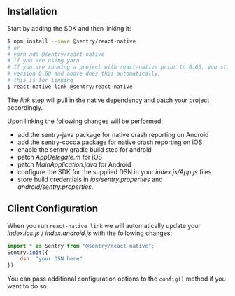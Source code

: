 ## Installation

Start by adding the SDK and then linking it:

```bash
$ npm install --save @sentry/react-native
# or
# yarn add @sentry/react-native
# if you are using yarn
# If you are running a project with react-native prior to 0.60, you still need to call react-native link, otherwise you can skip this step as react-native 
# version 0.60 and above does this automatically.
# this is for linking
$ react-native link @sentry/react-native
```

The _link_ step will pull in the native dependency and patch your project accordingly. <!--If you are using expo you don’t have to (or can’t) run that link step. For more information about that see [_Using Sentry with Expo_](https://github.com/expo/sentry-expo). On linking the new [Sentry Wizard](https://github.com/getsentry/sentry-wizard) will help you to configure your project and change files accordingly. -->

Upon linking the following changes will be performed:

- add the sentry-java package for native crash reporting on Android
- add the sentry-cocoa package for native crash reporting on iOS
- enable the sentry gradle build step for android
- patch _AppDelegate.m_ for iOS
- patch _MainApplication.java_ for Android
- configure the SDK for the supplied DSN in your _index.js/App.js_ files
- store build credentials in _ios/sentry.properties_ and _android/sentry.properties_.

## Client Configuration

When you run `react-native link` we will automatically update your _index.ios.js_ / _index.android.js_ with the following changes:

```javascript
import * as Sentry from "@sentry/react-native";
Sentry.init({
    dsn: "your DSN here"
})
```

You can pass additional configuration options to the `config()` method if you want to do so.

